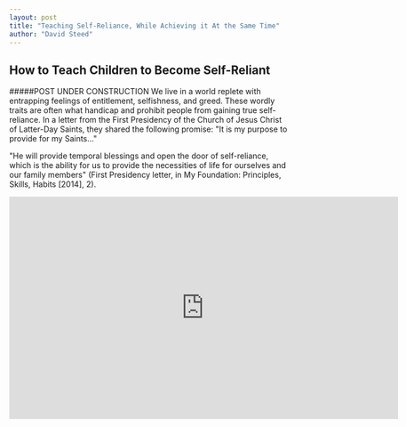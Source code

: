 ```yaml
---
layout: post
title: "Teaching Self-Reliance, While Achieving it At the Same Time"
author: "David Steed"
---
```

## How to Teach Children to Become Self-Reliant


#####POST UNDER CONSTRUCTION
We live in a world replete with entrapping feelings of entitlement, selfishness, and greed. These wordly traits are often what handicap and prohibit people from gaining true self-reliance. In a letter from the First Presidency of the Church of Jesus Christ of Latter-Day Saints, they shared the following promise: "It is my purpose to provide for my Saints..."

"He will provide temporal blessings and open the door of self-reliance, which is the ability for us to provide the necessities of life for ourselves and our family members" (First Presidency letter, in My Foundation: Principles, Skills, Habits [2014], 2).



<div style="margin: 0 auto; text-align:center;" id='video'>
    <iframe height="400" width="700" src='https://players.brightcove.net/710874264001/default_default/index.html?videoId=4230297561001' allowfullscreen frameborder=0></iframe>
</div>



